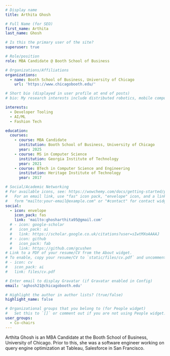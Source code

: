 ```yaml
---
# Display name
title: Arthita Ghosh

# Full Name (for SEO)
first_name: Arthita
last_name: Ghosh

# Is this the primary user of the site?
superuser: true

# Role/position
role: MBA Candidate @ Booth School of Business

# Organizations/Affiliations
organizations:
  - name: Booth School of Business, University of Chicago
    url: 'https://www.chicagobooth.edu/'

# Short bio (displayed in user profile at end of posts)
# bio: My research interests include distributed robotics, mobile computing and programmable matter.

interests:
  - Developer Tooling
  - AI/ML
  - Fashion Tech

education:
  courses:
    - course: MBA Candidate 
      institution: Booth School of Business, University of Chicago
      year: 2025
    - course: MS in Computer Science
      institution: Georgia Institute of Technology
      year: 2021
    - course: BTech in Computer Science and Engineering
      institution: Heritage Institute of Technology
      year: 2017

# Social/Academic Networking
# For available icons, see: https://wowchemy.com/docs/getting-started/page-builder/#icons
#   For an email link, use "fas" icon pack, "envelope" icon, and a link in the
#   form "mailto:your-email@example.com" or "#contact" for contact widget.
social:
  - icon: envelope
    icon_pack: fas
    link: 'mailto:ghosharthita95@gmail.com'
  # - icon: google-scholar
  #   icon_pack: ai
  #   link: https://scholar.google.co.uk/citations?user=sIwtMXoAAAAJ
  # - icon: github
  #   icon_pack: fab
  #   link: https://github.com/gcushen
# Link to a PDF of your resume/CV from the About widget.
# To enable, copy your resume/CV to `static/files/cv.pdf` and uncomment the lines below.
# - icon: cv
#   icon_pack: ai
#   link: files/cv.pdf

# Enter email to display Gravatar (if Gravatar enabled in Config)
email: 'aghosh21@chicagobooth.edu'

# Highlight the author in author lists? (true/false)
highlight_name: false

# Organizational groups that you belong to (for People widget)
#   Set this to `[]` or comment out if you are not using People widget.
user_groups:
  - Co-chairs
---
```


Arthita Ghosh is an MBA Candidate at the Booth School of Business, University of Chicago. Prior to this, she was a software engineer working on query engine optimization at Tableau, Salesforce in San Francisco. 

